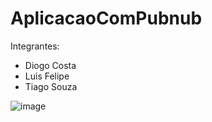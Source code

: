 # AplicacaoComPubnub

Integrantes:
- Diogo Costa
- Luis Felipe
- Tiago Souza

![image](https://github.com/Luis-Felipe712/AplicacaoComPubnub/assets/123607788/4f63c3c7-c2b7-4ce0-93e9-039b035016ff)
